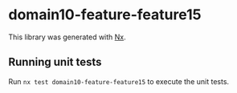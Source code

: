 # domain10-feature-feature15

This library was generated with [Nx](https://nx.dev).

## Running unit tests

Run `nx test domain10-feature-feature15` to execute the unit tests.
